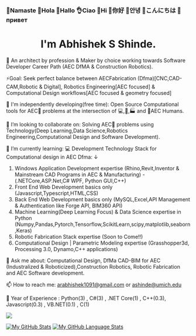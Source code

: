 ### 🙏Namaste  👋Hola   👋Hallo  👌Ciao  👋Hi  👋你好  👋안녕  👋こんにちは  👋привет


# <h1 align="center">I'm Abhishek S Shinde.</h1>

👨 An architect by profession & Maker by choice working towards Software Developer Career Path (AEC DfMA & Construction Robotics). 
   
⚡Goal: Seek perfect balance between AECFabrication (Dfma)[CNC,CAD-CAM,Robotic & Digital], Robotics Engineering[AEC focused] & Computational Design workflows[AEC focused & geometry focused]

🔭 I'm independently developing(free time): Open Source Computational tools for AEC🚧 problems at the intersection of 💻,🤖,🏭 and 👷AEC Humans.

👯 I’m looking to collaborate on: Solving AEC🚧 problems using Technology(Deep Learning,Data Science,Robotics Engineering,Computational Design and Software Development).

🌱 I’m currently learning: 💻 Development Technology Stack for Computational design in AEC Dfma: &darr; 

1. Windows Application Development expertise (Rhino,Revit,Inventor & Mainstream CAD Programs in AEC & Manufacturing) - (.NETCore,ASP.Net,C# WPF, Python GUI,C++)
2. Front End Web Development basics only (Javascript,Typescript,HTML,CSS)
3. Back End Web Development basics only (MySQL,Excel,API Management & Authentication like Forge API, BIM360 API)
4. Machine Learning(Deep Learning Focus) & Data Science expertise in Python (Numpy,Pandas,Pytorch,Tensorflow,ScikitLearn,scipy,matplotlib,seaborn,Keras)
5. Robotic Fabrication Stack expertise (Soon to Come!!)
6. Computational Design | Parametric Modeling expertise (Grasshopper3d, Processing 3.0, Dynamo,C++ applications)

💬 Ask me about: Computational Design, DfMa CAD-BIM for AEC (Industralized & Roboticized),Construction Robotics, Robotic Fabrication and AEC Software development.

📫 How to reach me: arabhishek1091@gmail.com or ashinde@umich.edu

🔬 Year of Experience : Python(3) , C#(3) , .NET Core(1) , C++(0.3), Javascript(0.3) , VB.NET(0.1) , C(1)

![](https://komarev.com/ghpvc/?username=InquisitiveAS&color=brightgreen&style=for-the-badge&label=PROFILE+VIEWS)


[![My GitHub Stats](https://github-readme-stats.vercel.app/api/?username=InquisitiveAS&count_private=true&theme=tokyonight&showicons=true)]()
[![My GitHub Language Stats](https://github-readme-stats.vercel.app/api/top-langs/?username=InquisitiveAS&langs_count=5&theme=tokyonight)]()

















<!--
COMMENTED OUT README HERE v
**InquisitiveAS/InquisitiveAS** is a ✨ _special_ ✨ repository because its `README.md` (this file) appears on your GitHub profile.

Here are some ideas to get you started:

- 🔭 I’m currently working on ...
- 🌱 I’m currently learning ...
- 👯 I’m looking to collaborate on ...
- 🤔 I’m looking for help with ...
- 💬 Ask me about ...
- 📫 How to reach me: ...
- 😄 Pronouns: ...
- ⚡ Fun fact: ...
- ⚡ Passion: Digital & Robotic Fabrication,Computational Design for CAD Modeling,Data Science,Machine Learning & Deep Learning Techniques, Optimization,Perception & Sensing,Computer Vision,Robotics Engineering,Human Robot Interaction(HRI), Autonomous Robots ,Construction Robotics.

- 🔬 Specializing: Check this space out(More to come!)

The YHype Service is being used to create a profile view count in this github readme
-->
